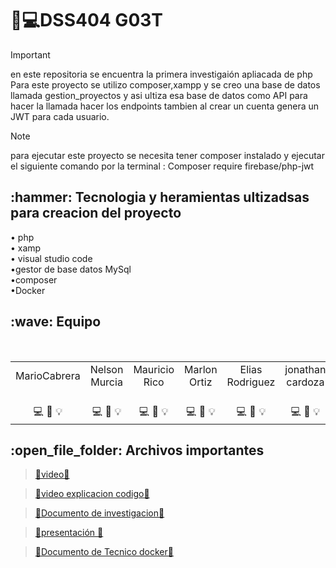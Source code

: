 
#  🔵💻DSS404 G03T

> [!IMPORTANT]
> en este repositoria se encuentra la primera investigaión apliacada de php
>  Para este proyecto se utilizo composer,xampp y se creo una base de datos llamada gestion_proyectos y asi ultiza esa
base de datos como API para hacer la llamada hacer los endpoints tambien al crear un cuenta genera un JWT para cada usuario.
> <br>



> [!NOTE]
> para ejecutar este proyecto se necesita tener composer instalado
> y ejecutar el siguiente comando por la terminal : Composer require firebase/php-jwt

<h2>:hammer: Tecnologia y heramientas ultizadsas para creacion del proyecto </h2> 
•	php
<br>
•	xamp
<br>
•	visual studio code
<br>
•gestor de base datos MySql
<br>
•composer
<br>
•Docker
<br>


<h2>:wave: Equipo </h2>
<div style={padding: 10px}>
  <table style={margin: 0 auto}>
  <tr align="center">
   <td>MarioCabrera</td>
    <td>Nelson Murcia</td>
    <td>Mauricio Rico </td>
    <td>Marlon Ortiz</td>
    <td>Elias Rodriguez</td>
     <td>jonathan cardoza</td>

  </tr>
    <tr align="center">
    <td> <br> :computer: :art: :bulb:</td>
    <td><br> :computer: :wrench: :bulb:</td>
    <td> <br>:computer: :art: :bulb:</td>
    <td> <br> :computer: :art: :bulb:</td>
    <td><br>:computer: :wrench: :bulb:</td>
    <td><br> :computer: :art: :bulb:</td>
  </tr>
</table>
</div>




<h2>:open_file_folder: Archivos importantes </h2>



> [📌video🎥](https://drive.google.com/file/d/1uDuccge5FHWqeVLNMGV-nvFMoVtUVRPW/view?usp=drive_link)

> [📌video explicacion codigo🎥](https://drive.google.com/file/d/1wBao_GhflSENq1UbgXgiz_qKlqeWzdol/view?usp=drive_link) 


> [📌Documento  de investigacion📖](https://drive.google.com/file/d/1J0ioBZ9mDTs3Pkn3iiErLCtl7L_1KL-A/view?usp=sharing)

> [📌presentación  📖](https://docs.google.com/presentation/d/1Py_nOesNiBUSLKX-Xrw9vNUTbRHBHTPT/edit?usp=sharing&ouid=102017508868576383953&rtpof=true&sd=true)

> [📌Documento  de Tecnico docker📖](https://drive.google.com/file/d/1N7qtQ8A57JxLlyX6JkkXxqT229ixj8SA/view?usp=sharing)




